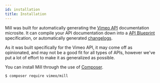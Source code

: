 ```yaml
---
id: installation
title: Installation
---
```


Mill was built for automatically generating the [Vimeo API](https://developer.vimeo.com/api/endpoints) documentation microsite. It can compile your API documentation down into a [API Blueprint](https://apiblueprint.org) specification, or automatically generated [changelogs](https://developer.vimeo.com/api/changelog).

As it was built specifically for the Vimeo API, it may come off as opinionated, and may not be a good fit for all types of APIs, however we've put a lot of effort to make it as generalized as possible.

You can install Mill through the use of [Composer](https://getcomposer.org).

```shell
$ composer require vimeo/mill
```
